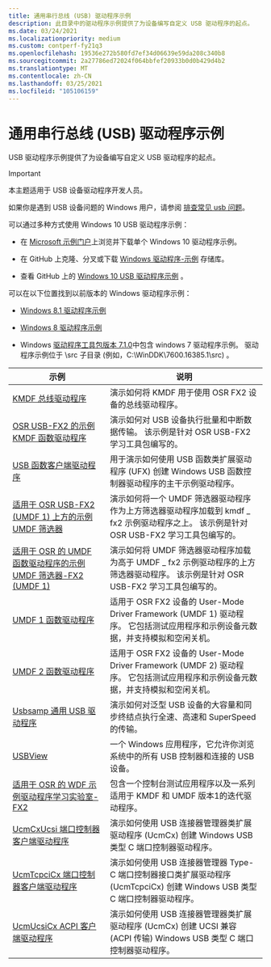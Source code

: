 ```yaml
---
title: 通用串行总线 (USB) 驱动程序示例
description: 此目录中的驱动程序示例提供了为设备编写自定义 USB 驱动程序的起点。
ms.date: 03/24/2021
ms.localizationpriority: medium
ms.custom: contperf-fy21q3
ms.openlocfilehash: 19536e272b580fd7ef34d06639e59da208c340b8
ms.sourcegitcommit: 2a27786ed72024f064bbfef20933b0d0b429d4b2
ms.translationtype: MT
ms.contentlocale: zh-CN
ms.lasthandoff: 03/25/2021
ms.locfileid: "105106159"
---
```

# <a name="universal-serial-bus-usb-driver-samples"></a>通用串行总线 (USB) 驱动程序示例

USB 驱动程序示例提供了为设备编写自定义 USB 驱动程序的起点。

> [!IMPORTANT]
> 本主题适用于 USB 设备驱动程序开发人员。
>
> 如果你是遇到 USB 设备问题的 Windows 用户，请参阅 [排查常见 usb 问题](https://support.microsoft.com/help/17614/windows-10-troubleshoot-common-usb-problems)。

可以通过多种方式使用 Windows 10 USB 驱动程序示例：

- 在 [Microsoft 示例门户](/samples/browse/?products=windows-wdk)上浏览并下载单个 Windows 10 驱动程序示例。

- 在 GitHub 上克隆、分叉或下载 [Windows 驱动程序-示例](https://github.com/Microsoft/Windows-driver-samples) 存储库。

- 查看 GitHub 上的 [Windows 10 USB 驱动程序示例](https://github.com/microsoft/Windows-driver-samples/tree/master/usb) 。

可以在以下位置找到以前版本的 Windows 驱动程序示例：

- [Windows 8.1 驱动程序示例](https://github.com/microsoftarchive/msdn-code-gallery-microsoft/tree/master/Official%20Windows%20Driver%20Kit%20Sample/Windows%20Driver%20Kit%20(WDK)%208.1%20Samples)

- [Windows 8 驱动程序示例](https://github.com/microsoftarchive/msdn-code-gallery-microsoft/tree/master/Official%20Windows%20Driver%20Kit%20Sample/Windows%20Driver%20Kit%20(WDK)%208.0%20Samples)

- Windows [驱动程序工具包版本 7.1.0](https://www.microsoft.com/download/details.aspx?id=11800)中包含 windows 7 驱动程序示例。 驱动程序示例位于 \src 子目录 (例如，C:\WinDDK\7600.16385.1\src) 。

| 示例 | 说明 |
|--|--|
| [KMDF 总线驱动程序](/samples/microsoft/windows-driver-samples/sample-kmdf-bus-driver-for-osr-usb-fx2) | 演示如何将 KMDF 用于使用 OSR FX2 设备的总线驱动程序。 |
| [OSR USB-FX2 的示例 KMDF 函数驱动程序](/samples/microsoft/windows-driver-samples/sample-kmdf-function-driver-for-osr-usb-fx2) | 演示如何对 USB 设备执行批量和中断数据传输。 该示例是针对 OSR USB-FX2 学习工具包编写的。 |
| [USB 函数客户端驱动程序](/samples/microsoft/windows-driver-samples/usb-function-client-driver) | 用于演示如何使用 USB 函数类扩展驱动程序 (UFX) 创建 Windows USB 函数控制器驱动程序的主干示例驱动程序。 |
| [适用于 OSR USB-FX2 (UMDF 1) 上方的示例 UMDF 筛选器 ](/samples/microsoft/windows-driver-samples/sample-umdf-filter-above-kmdf-function-driver-for-osr-usb-fx2-umdf-version-1) | 演示如何将一个 UMDF 筛选器驱动程序作为上方筛选器驱动程序加载到 kmdf \_ fx2 示例驱动程序之上。 该示例是针对 OSR USB-FX2 学习工具包编写的。 |
| [适用于 OSR 的 UMDF 函数驱动程序的示例 UMDF 筛选器-FX2 (UMDF 1) ](/samples/microsoft/windows-driver-samples/sample-umdf-filter-above-umdf-function-driver-for-osr-usb-fx2-umdf-version-1) | 演示如何将 UMDF 筛选器驱动程序加载为高于 UMDF \_ fx2 示例驱动程序的上方筛选器驱动程序。 该示例是针对 OSR USB-FX2 学习工具包编写的。 |
| [UMDF 1 函数驱动程序](/samples/microsoft/windows-driver-samples/sample-umdf-function-driver-for-osr-usb-fx2-umdf-version-1) | 适用于 OSR FX2 设备的 User-Mode Driver Framework (UMDF 1) 驱动程序。 它包括测试应用程序和示例设备元数据，并支持模拟和空闲关机。 |
| [UMDF 2 函数驱动程序](/samples/microsoft/windows-driver-samples/sample-function-driver-for-osr-usb-fx2-umdf-version-2) | 适用于 OSR FX2 设备的 User-Mode Driver Framework (UMDF 2) 驱动程序。 它包括测试应用程序和示例设备元数据，并支持模拟和空闲关机。 |
| [Usbsamp 通用 USB 驱动程序](/samples/microsoft/windows-driver-samples/usbsamp-generic-usb-driver) | 演示如何对泛型 USB 设备的大容量和同步终结点执行全速、高速和 SuperSpeed 的传输。 |
| [USBView](/samples/microsoft/windows-driver-samples/usbview-sample-application) | 一个 Windows 应用程序，它允许你浏览系统中的所有 USB 控制器和连接的 USB 设备。 |
| [适用于 OSR 的 WDF 示例驱动程序学习实验室-FX2](/samples/microsoft/windows-driver-samples/wdf-sample-driver-learning-lab-for-osr-usb-fx2) | 包含一个控制台测试应用程序以及一系列适用于 KMDF 和 UMDF 版本1的迭代驱动程序。 |
| [UcmCxUcsi 端口控制器客户端驱动程序](/samples/microsoft/windows-driver-samples/ucmtcpcicx-port-controller-client-driver-v2) | 演示如何使用 USB 连接器管理器类扩展驱动程序 (UcmCx) 创建 Windows USB 类型 C 端口控制器驱动程序。 |
| [UcmTcpciCx 端口控制器客户端驱动程序](/samples/microsoft/windows-driver-samples/ucmtcpcicx-port-controller-client-driver) | 演示如何使用 USB 连接器管理器 Type-C 端口控制器接口类扩展驱动程序 (UcmTcpciCx) 创建 Windows USB 类型 C 端口控制器驱动程序。 |
| [UcmUcsiCx ACPI 客户端驱动程序](/samples/microsoft/windows-driver-samples/ucmucsicx-acpi-client-driver) | 演示如何使用 USB 连接器管理器类扩展驱动程序 (UcmCx) 创建 UCSI 兼容 (ACPI 传输) Windows USB 类型 C 端口控制器驱动程序。 |
